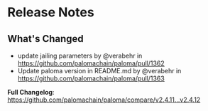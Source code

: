 # Release Notes

## What's Changed
* update jailing parameters by @verabehr in https://github.com/palomachain/paloma/pull/1362
* Update paloma version in README.md by @verabehr in https://github.com/palomachain/paloma/pull/1363


**Full Changelog**: https://github.com/palomachain/paloma/compare/v2.4.11...v2.4.12
